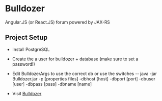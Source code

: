 # Bulldozer
Angular.JS (or React.JS) forum powered by JAX-RS

## Project Setup

- Install PostgreSQL
- Create the a user for bulldozer + database (make sure to set a password!)
- Edit BulldozerArgs to use the correct db or use the switches
-- java -jar Bulldozer.jar -p [properties files] -dbhost [host] -dbport [port] -dbuser [user] -dbpass [pass] -dbname [name]

- Visit [Bulldozer](http://127.0.0.1:8080/ "Bulldozer")

